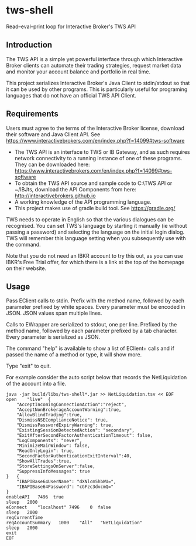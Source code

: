 # tws-shell
Read–eval–print loop for Interactive Broker's TWS API

Introduction
------------

The TWS API is a simple yet powerful interface through which Interactive Broker clients can automate their trading strategies, request market data and monitor your account balance and portfolio in real time.

This project serializes Interactive Broker's Java Client to stdin/stdout so that it can be used by other programs. This is particularly useful for programing languages that do not have an official TWS API Client.

Requirements
------------

Users must agree to the terms of the Interactive Broker license, download their software and Java Client API.
See https://www.interactivebrokers.com/en/index.php?f=14099#tws-software

* The TWS API is an interface to TWS or IB Gateway, and as such requires network connectivity to a running instance of one of these programs. They can be downloaded here: https://www.interactivebrokers.com/en/index.php?f=14099#tws-software
* To obtain the TWS API source and sample code to C:\TWS API or ~/IBJts, download the API Components from here: http://interactivebrokers.github.io
* A working knowledge of the API programming language.
* This project makes use of gradle build tool. See https://gradle.org/

TWS needs to operate in English so that the various dialogues can be recognised. You can set TWS's language by starting it manually (ie without passing a password) and selecting the language on the initial login dialog. TWS will remember this language setting when you subsequently use with the command.

Note that you do not need an IBKR account to try this out, as you can use IBKR's Free Trial offer, for which there is a link at the top of the homepage on their website.

Usage
-----

Pass EClient calls to stdin. Prefix with the method name, followed by each parameter prefixed by white spaces. Every parameter must be encoded in JSON. JSON values span multiple lines.

Calls to EWrapper are serialized to stdout, one per line. Prefixed by the method name, followed by each parameter prefixed by a tab character. Every parameter is serialized as JSON.

The command "help" is available to show a list of EClient+ calls and if passed the name of a method or type, it will show more.

Type "exit" to quit.

For example consider the auto script below that records the NetLiquidation of the account into a file.

```
java -jar build/libs/tws-shell*.jar >> NetLiquidation.tsv << EOF
open    "live"  {
    "AcceptIncomingConnectionAction":"reject",
    "AcceptNonBrokerageAccountWarning":true,
    "AllowBlindTrading":true,
    "DismissNSEComplianceNotice": true,
    "DismissPasswordExpiryWarning": true,
    "ExistingSessionDetectedAction": "secondary",
    "ExitAfterSecondFactorAuthenticationTimeout": false,
    "LogComponents": "never",
    "MinimizeMainWindow": false,
    "ReadOnlyLogin": true,
    "SecondFactorAuthenticationExitInterval":40,
    "ShowAllTrades":true,
    "StoreSettingsOnServer":false,
    "SuppressInfoMessages": true
}   {
    "IBAPIBase64UserName": "dXNlcm5hbWU=",
    "IBAPIBase64Password": "cGFzc3dvcmQ="
}
enableAPI   7496  true
sleep   2000
eConnect    "localhost" 7496    0  false
sleep   2000
reqCurrentTime
reqAccountSummary   1000    "All"   "NetLiquidation"
sleep   2000
exit
EOF
```
